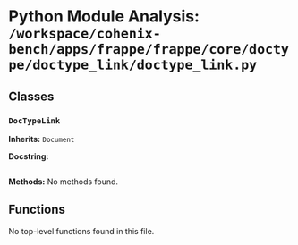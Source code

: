 # Python Module Analysis: `/workspace/cohenix-bench/apps/frappe/frappe/core/doctype/doctype_link/doctype_link.py`

## Classes

### `DocTypeLink`
**Inherits:** `Document`


**Docstring:**
```

```

**Methods:**
No methods found.




## Functions

No top-level functions found in this file.
